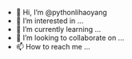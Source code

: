 - 👋 Hi, I’m @pythonlihaoyang
- 👀 I’m interested in ...
- 🌱 I’m currently learning ...
- 💞️ I’m looking to collaborate on ...
- 📫 How to reach me ...

<!---
pythonlihaoyang/pythonlihaoyang is a ✨ special ✨ repository because its `README.md` (this file) appears on your GitHub profile.
You can click the Preview link to take a look at your changes.
--->
